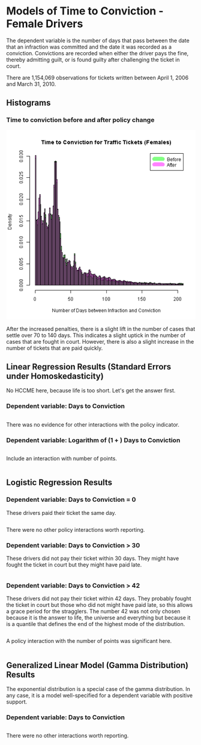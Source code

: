
# Models of Time to Conviction - Female Drivers

The dependent variable is the number of days that pass between the date that
an infraction was committed and the date it was recorded as a conviction.
Convictions are recorded when either the driver pays the fine, thereby admitting
guilt, or is found guilty after challenging the ticket in court.

There are 1,154,069 observations for tickets written between April 1, 2006 and
March 31, 2010.



## Histograms


### Time to conviction before and after policy change

<img src="hist_days2con_F_B4_after.png" width="1000" />

After the increased penalties, there is a slight lift in the number of cases
that settle over 70 to 140 days.
This indicates a slight uptick in the number of cases that are fought in court.
However, there is also a slight increase in the number of tickets that are paid quickly.


## Linear Regression Results (Standard Errors under Homoskedasticity)

No HCCME here, because life is too short. Let's get the answer first.

### Dependent variable: Days to Conviction


```R

```



There was no evidence for other interactions with the policy indicator.


### Dependent variable: Logarithm of (1 + ) Days to Conviction


```R

```

Include an interaction with number of points.

```R

```



## Logistic Regression Results

### Dependent variable: Days to Conviction = 0

These drivers paid their ticket the same day.


```R

```

There were no other policy interactions worth reporting.


### Dependent variable: Days to Conviction > 30

These drivers did not pay their ticket within 30 days.
They might have fought the ticket in court but they might have paid late.


```R

```

### Dependent variable: Days to Conviction > 42

These drivers did not pay their ticket within 42 days.
They probably fought the ticket in court but those who did not might have paid late,
so this allows a grace period for the stragglers.
The number 42 was not only chosen because it is the answer to life, the universe and
everything but because it is a quantile that defines the end of the highest mode of the distribution.



```R

```

A policy interaction with the number of points was significant here.

```R

```


## Generalized Linear Model (Gamma Distribution) Results

The exponential distribution is a special case of the gamma distribution.
In any case, it is a model well-specified for a dependent variable with positive support.

### Dependent variable: Days to Conviction



```R

```

There were no other interactions worth reporting.
